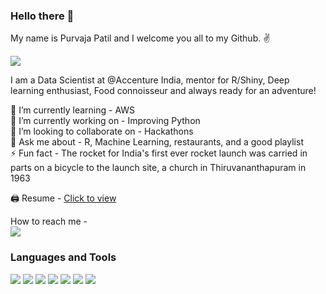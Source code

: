 ### Hello there 👋

My name is Purvaja Patil and I welcome you all to my Github. ✌️

![](https://komarev.com/ghpvc/?username=purvajapatil&color=blueviolet&style=plastic)

I am a Data Scientist at @Accenture India, mentor for R/Shiny, Deep learning enthusiast, Food connoisseur and always ready for an adventure!

🌱 I’m currently learning - AWS <br/>
🔭 I’m currently working on - Improving Python <br/>
👯 I’m looking to collaborate on - Hackathons <br/>
💬 Ask me about - R, Machine Learning, restaurants, and a good playlist <br/>
⚡️ Fun fact - The rocket for India's first ever rocket launch was carried in parts on a bicycle to the launch site, a church in Thiruvananthapuram in 1963 <br/>

🖨 Resume - [Click to view](https://drive.google.com/file/d/1O3O4hIQiaoHdxGIF0MyWG9nv46_tzHsu/view?usp=sharing)

How to reach me - <br/>
[![](https://img.shields.io/badge/LinkedIn-0077B5?style=for-the-badge&logo=linkedin&logoColor=white)](https://www.linkedin.com/in/purvajapatil/)

### Languages and Tools

![](https://img.shields.io/badge/Python-HexColor?style=plastic&logoColor=white&color=blue) 
![](https://img.shields.io/badge/R-HexColor?style=plastic&logoColor=white&color=blue)
![](https://img.shields.io/badge/Machine-Learning-HexColor?style=plastic&logoColor=white&color=blue)
![](https://img.shields.io/badge/SQL-HexColor?style=plastic&logoColor=white&color=blue)
![](https://img.shields.io/badge/AWS-HexColor?style=plastic&logoColor=white&color=blue)
![](https://img.shields.io/badge/R-Shiny-HexColor?style=plastic&logoColor=white&color=blue)
![](https://img.shields.io/badge/NLP-HexColor?style=plastic&logoColor=white&color=blue)
